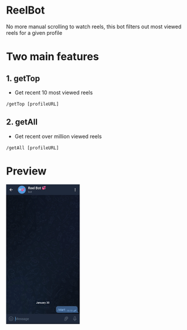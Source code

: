 # ReelBot
No more manual scrolling to watch reels, this bot filters out most viewed reels for a given profile

# Two main features

## 1. getTop

- Get recent 10 most viewed reels
```
/getTop [profileURL]
```

## 2. getAll

- Get recent over million viewed reels
```
/getAll [profileURL]
```

# Preview
<img src="docs/ReelBot.gif" width="200">

